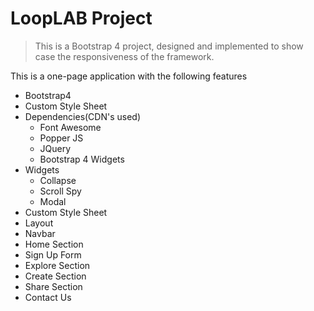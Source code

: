# LoopLAB Project

> This is a Bootstrap 4 project, designed and implemented to show case the responsiveness of the framework.

This is a one-page application with the following features
- Bootstrap4
- Custom Style Sheet
- Dependencies(CDN's used)
  - Font Awesome
  - Popper JS
  - JQuery
  - Bootstrap 4 Widgets
- Widgets
  - Collapse
  - Scroll Spy
  - Modal
- Custom Style Sheet
- Layout
 - Navbar
 - Home Section
 - Sign Up Form
 - Explore Section
 - Create Section
 - Share Section
 - Contact Us

